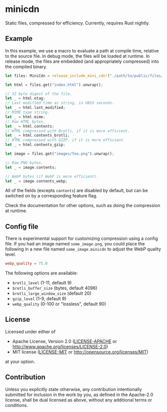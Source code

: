 # minicdn

Static files, compressed for efficiency. Currently, requires Rust nightly.

## Example

In this example, we use a macro to evaluate a path at compile time, relative to the source file.
In debug mode, the files will be loaded at runtime. In release mode, the files are embedded (and
appropriately compressed) into the compiled binary.

```rust
let files: MiniCdn = release_include_mini_cdn!("./path/to/public/files/");

let html = files.get("index.html").unwrap();

// 32 byte digest of the file.
let _ = html.etag;
// Last modified time as string, in UNIX seconds.
let _ = html.last_modified;
// MIME type string.
let _ = html.mime;
// Raw HTML bytes.
let _ = html.contents;
// HTML compressed with Brotli, if it is more efficient.
let _ = html.contents_brotli;
// HTML compressed with GZIP, if it is more efficient.
let _ = html.contents_gzip;

let image = files.get("images/foo.png").unwrap();

// Raw PNG bytes.
let _ = image.contents;

// WebP bytes (if WebP is more efficient).
let _ = image.contents_webp;
```

All of the fields (excepts `contents`) are disabled by default, but can be switched on by a corresponding feature flag.

Check the documentation for other options, such as doing the compression at runtime.

## Config file

There is experimental support for customizing compression using a config file. If you had an image named `some_image.png`,
you could place the following in a new file named `some_image.minicdn` to adjust the WebP quality level.

```toml
webp_quality = 75.0
```

The following options are available:
- `brotli_level` (1-11, default 9)
- `brotli_buffer_size` (bytes, default 4096)
- `brotli_large_window_size` (default 20)
- `gzip_level` (1-9, default 9)
- `webp_quality` (0-100 or "lossless", default 90)

## License

Licensed under either of

* Apache License, Version 2.0
  ([LICENSE-APACHE](LICENSE-APACHE) or http://www.apache.org/licenses/LICENSE-2.0)
* MIT license
  ([LICENSE-MIT](LICENSE-MIT) or http://opensource.org/licenses/MIT)

at your option.

## Contribution

Unless you explicitly state otherwise, any contribution intentionally submitted
for inclusion in the work by you, as defined in the Apache-2.0 license, shall be
dual licensed as above, without any additional terms or conditions.